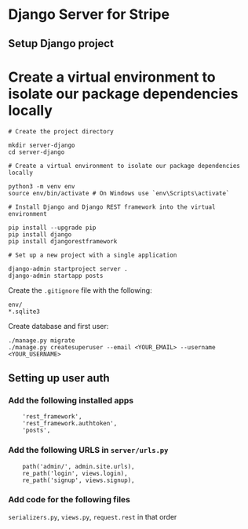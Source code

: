 # Django Server for Stripe

## Setup Django project

# Create a virtual environment to isolate our package dependencies locally

```
# Create the project directory

mkdir server-django
cd server-django

# Create a virtual environment to isolate our package dependencies locally

python3 -m venv env
source env/bin/activate # On Windows use `env\Scripts\activate`

# Install Django and Django REST framework into the virtual environment

pip install --upgrade pip
pip install django
pip install djangorestframework

# Set up a new project with a single application

django-admin startproject server .
django-admin startapp posts
```

Create the `.gitignore` file with the following:

```
env/
*.sqlite3
```

Create database and first user:

```
./manage.py migrate
./manage.py createsuperuser --email <YOUR_EMAIL> --username <YOUR_USERNAME>
```

## Setting up user auth

### Add the following installed apps

```
    'rest_framework',
    'rest_framework.authtoken',
    'posts',
```

### Add the following URLS in `server/urls.py`

```
    path('admin/', admin.site.urls),
    re_path('login', views.login),
    re_path('signup', views.signup),
```

### Add code for the following files

`serializers.py`, `views.py`, `request.rest` in that order
